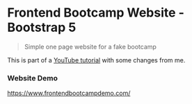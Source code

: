 # Frontend Bootcamp Website - Bootstrap 5

> Simple one page website for a fake bootcamp

This is part of a [YouTube tutorial](https://www.youtube.com/watch?v=4sosXZsdy-s&t=186s)
with some changes from me.

### Website Demo
https://www.frontendbootcampdemo.com/
